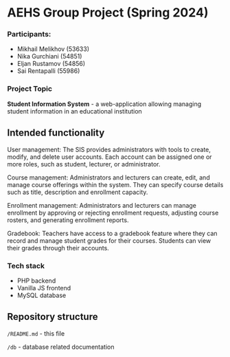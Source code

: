 # AEHS Group Project (Spring 2024)

### Participants:

- Mikhail Melikhov (53633)
- Nika Gurchiani (54851)
- Eljan Rustamov (54856)
- Sai Rentapalli (55986)

### Project Topic

**Student Information System** - a web-application allowing managing student information in an educational institution

## Intended functionality

User management: The SIS provides administrators with tools to create, modify, and delete user accounts. Each account can be assigned one or more roles, such as student, lecturer, or administrator.

Course management: Administrators and lecturers can create, edit, and manage course offerings within the system. They can specify course details such as title, description and enrollment capacity.

Enrollment management: Administrators and lecturers can manage enrollment by approving or rejecting enrollment requests, adjusting course rosters, and generating enrollment reports.

Gradebook: Teachers have access to a gradebook feature where they can record and manage student grades for their courses. Students can view their grades through their accounts.

### Tech stack

- PHP backend
- Vanilla JS frontend
- MySQL database

## Repository structure

``/README.md`` - this file

``/db`` - database related documentation
